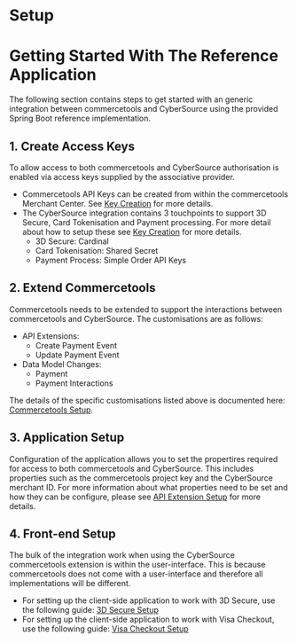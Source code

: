 <div id="page">

<div id="main" class="aui-page-panel">

<div id="main-header">

# Setup

</div>

<div id="content" class="view">

<div id="main-content" class="wiki-content group">

# Getting Started With The Reference Application

The following section contains steps to get started with an generic
integration between commercetools and CyberSource using the provided
Spring Boot reference implementation.

## 1. Create Access Keys

To allow access to both commercetools and CyberSource authorisation is
enabled via access keys supplied by the associative provider.

  - Commercetools API Keys can be created from within the commercetools
    Merchant Center. See [Key Creation](Key-Creation.md) for
    more details.
  - The CyberSource integration contains 3 touchpoints to support 3D
    Secure, Card Tokenisation and Payment processing. For more detail
    about how to setup these see [Key
    Creation](Key-Creation.md) for more details.
      - 3D Secure: Cardinal
      - Card Tokenisation: Shared Secret
      - Payment Process: Simple Order API Keys

## 2\. Extend Commercetools

Commercetools needs to be extended to support the interactions between
commercetools and CyberSource. The customisations are as follows:

  - API Extensions:
      - Create Payment Event
      - Update Payment Event
  - Data Model Changes:
      - Payment
      - Payment Interactions

The details of the specific customisations listed above is documented
here: [Commercetools Setup](Commercetools-Setup.md).

## 3\. Application Setup

Configuration of the application allows you to set the propertires
required for access to both commercetools and CyberSource. This includes
properties such as the commercetools project key and the CyberSource
merchant ID. For more information about what properties need to be set
and how they can be configure, please see [API Extension
Setup](API-Extension-Setup.md) for more details.

## 4\. Front-end Setup

The bulk of the integration work when using the CyberSource
commercetools extension is within the user-interface. This is because
commercetools does not come with a user-interface and therefore all
implementations will be different.

  - For setting up the client-side application to work with 3D Secure,
    use the following guide: [3D Secure
    Setup](3D-Secure-Setup.md)
  - For setting up the client-side application to work with Visa
    Checkout, use the following guide: [Visa Checkout
    Setup](Visa-Checkout-Setup.md)

</div>

</div>

</div>

</div>